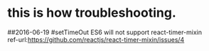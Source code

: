 # this is how troubleshooting.

##2016-06-19
  #setTimeOut
     ES6   will not support react-timer-mixin   
   ref-url:https://github.com/reactjs/react-timer-mixin/issues/4 


